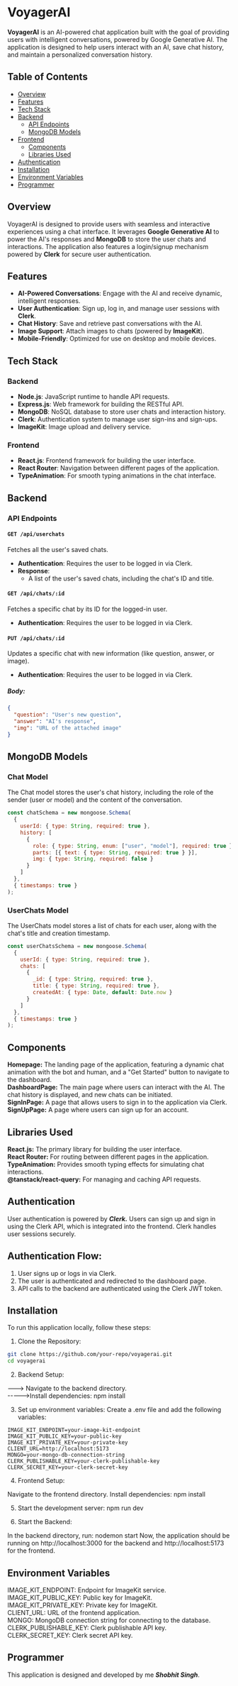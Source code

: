 # VoyagerAI

**VoyagerAI** is an AI-powered chat application built with the goal of providing users with intelligent conversations, powered by Google Generative AI. The application is designed to help users interact with an AI, save chat history, and maintain a personalized conversation history.

## Table of Contents
- [Overview](#overview)
- [Features](#features)
- [Tech Stack](#tech-stack)
- [Backend](#backend)
  - [API Endpoints](#api-endpoints)
  - [MongoDB Models](#mongodb-models)
- [Frontend](#frontend)
  - [Components](#components)
  - [Libraries Used](#libraries-used)
- [Authentication](#authentication)
- [Installation](#installation)
- [Environment Variables](#environment-variables)
- [Programmer](#programmer)

## Overview

VoyagerAI is designed to provide users with seamless and interactive experiences using a chat interface. It leverages **Google Generative AI** to power the AI's responses and **MongoDB** to store the user chats and interactions. The application also features a login/signup mechanism powered by **Clerk** for secure user authentication.

## Features
- **AI-Powered Conversations**: Engage with the AI and receive dynamic, intelligent responses.
- **User Authentication**: Sign up, log in, and manage user sessions with **Clerk**.
- **Chat History**: Save and retrieve past conversations with the AI.
- **Image Support**: Attach images to chats (powered by **ImageKit**).
- **Mobile-Friendly**: Optimized for use on desktop and mobile devices.

## Tech Stack

### Backend
- **Node.js**: JavaScript runtime to handle API requests.
- **Express.js**: Web framework for building the RESTful API.
- **MongoDB**: NoSQL database to store user chats and interaction history.
- **Clerk**: Authentication system to manage user sign-ins and sign-ups.
- **ImageKit**: Image upload and delivery service.

### Frontend
- **React.js**: Frontend framework for building the user interface.
- **React Router**: Navigation between different pages of the application.
- **TypeAnimation**: For smooth typing animations in the chat interface.

## Backend

### API Endpoints

#### `GET /api/userchats`
Fetches all the user's saved chats.

- **Authentication**: Requires the user to be logged in via Clerk.
- **Response**: 
  - A list of the user's saved chats, including the chat's ID and title.

#### `GET /api/chats/:id`
Fetches a specific chat by its ID for the logged-in user.

- **Authentication**: Requires the user to be logged in via Clerk.
  
#### `PUT /api/chats/:id`
Updates a specific chat with new information (like question, answer, or image).

- **Authentication**: Requires the user to be logged in via Clerk.
  
##### Body:
```json
{
  "question": "User's new question",
  "answer": "AI's response",
  "img": "URL of the attached image"
}
```

## MongoDB Models

### Chat Model
The Chat model stores the user's chat history, including the role of the sender (user or model) and the content of the conversation.

```javascript
const chatSchema = new mongoose.Schema(
  {
    userId: { type: String, required: true },
    history: [
      {
        role: { type: String, enum: ["user", "model"], required: true },
        parts: [{ text: { type: String, required: true } }],
        img: { type: String, required: false }
      }
    ]
  },
  { timestamps: true }
);
```
### UserChats Model
The UserChats model stores a list of chats for each user, along with the chat's title and creation timestamp.
```javascript
const userChatsSchema = new mongoose.Schema(
  {
    userId: { type: String, required: true },
    chats: [
      {
        _id: { type: String, required: true },
        title: { type: String, required: true },
        createdAt: { type: Date, default: Date.now }
      }
    ]
  },
  { timestamps: true }
);
```
## Components

**Homepage:** The landing page of the application, featuring a dynamic chat animation with the bot and human, and a "Get Started" button to navigate to the dashboard. <br>
**DashboardPage:** The main page where users can interact with the AI. The chat history is displayed, and new chats can be initiated. <br>
**SignInPage:** A page that allows users to sign in to the application via Clerk. <br>
**SignUpPage:** A page where users can sign up for an account. <br>

## Libraries Used

**React.js:** The primary library for building the user interface. <br>
**React Router:** For routing between different pages in the application. <br>
**TypeAnimation:** Provides smooth typing effects for simulating chat interactions. <br>
**@tanstack/react-query:** For managing and caching API requests. <br>

## Authentication
User authentication is powered by ***Clerk.*** Users can sign up and sign in using the Clerk API, which is integrated into the frontend. Clerk handles user sessions securely.

## Authentication Flow:
1. User signs up or logs in via Clerk. <br>
2. The user is authenticated and redirected to the dashboard page. <br>
3. API calls to the backend are authenticated using the Clerk JWT token. <br>

## Installation

To run this application locally, follow these steps: <br>

1. Clone the Repository:

```bash
git clone https://github.com/your-repo/voyagerai.git
cd voyagerai
```

2. Backend Setup:

---> Navigate to the backend directory. <br>
----->Install dependencies: npm install <br>

3. Set up environment variables: Create a .env file and add the following variables:  <br>

```env
IMAGE_KIT_ENDPOINT=your-image-kit-endpoint
IMAGE_KIT_PUBLIC_KEY=your-public-key
IMAGE_KIT_PRIVATE_KEY=your-private-key
CLIENT_URL=http://localhost:5173
MONGO=your-mongo-db-connection-string
CLERK_PUBLISHABLE_KEY=your-clerk-publishable-key
CLERK_SECRET_KEY=your-clerk-secret-key
```
4. Frontend Setup:

Navigate to the frontend directory.
Install dependencies: npm install

5. Start the development server: npm run dev

6. Start the Backend:

In the backend directory, run: nodemon start
Now, the application should be running on http://localhost:3000 for the backend and http://localhost:5173 for the frontend.

## Environment Variables

IMAGE_KIT_ENDPOINT: Endpoint for ImageKit service. <br>
IMAGE_KIT_PUBLIC_KEY: Public key for ImageKit. <br>
IMAGE_KIT_PRIVATE_KEY: Private key for ImageKit. <br>
CLIENT_URL: URL of the frontend application. <br>
MONGO: MongoDB connection string for connecting to the database. <br>
CLERK_PUBLISHABLE_KEY: Clerk publishable API key. <br>
CLERK_SECRET_KEY: Clerk secret API key. <br>

## Programmer

This application is designed and developed by me ***Shobhit Singh***.
